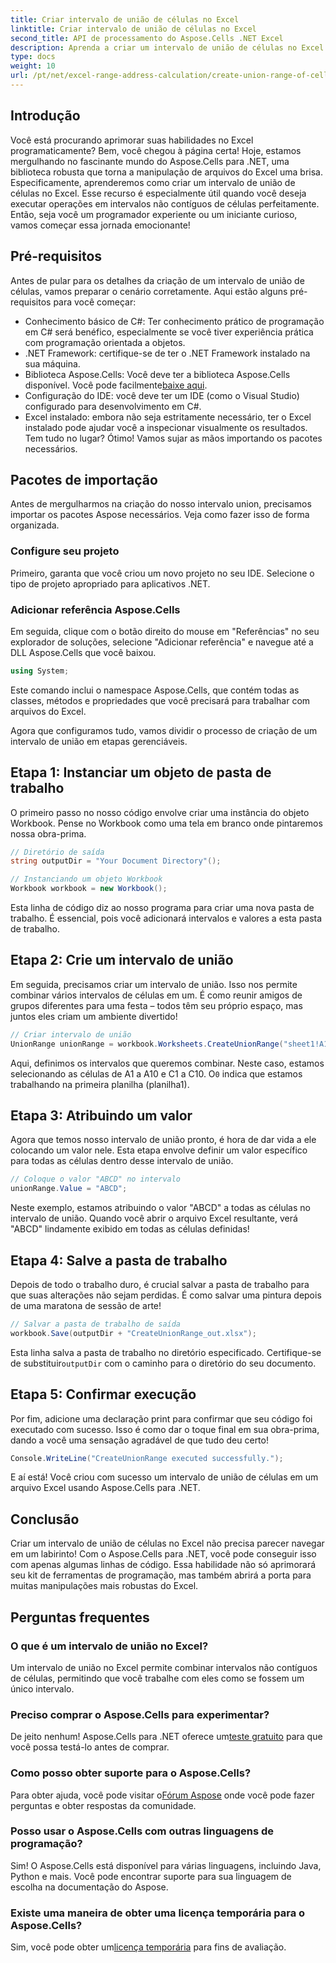 ```yaml
---
title: Criar intervalo de união de células no Excel
linktitle: Criar intervalo de união de células no Excel
second_title: API de processamento do Aspose.Cells .NET Excel
description: Aprenda a criar um intervalo de união de células no Excel usando Aspose.Cells para .NET em etapas fáceis. Melhore suas habilidades em Excel programaticamente.
type: docs
weight: 10
url: /pt/net/excel-range-address-calculation/create-union-range-of-cells-in-excel/
---
```

## Introdução
Você está procurando aprimorar suas habilidades no Excel programaticamente? Bem, você chegou à página certa! Hoje, estamos mergulhando no fascinante mundo do Aspose.Cells para .NET, uma biblioteca robusta que torna a manipulação de arquivos do Excel uma brisa. Especificamente, aprenderemos como criar um intervalo de união de células no Excel. Esse recurso é especialmente útil quando você deseja executar operações em intervalos não contíguos de células perfeitamente. Então, seja você um programador experiente ou um iniciante curioso, vamos começar essa jornada emocionante!
## Pré-requisitos
Antes de pular para os detalhes da criação de um intervalo de união de células, vamos preparar o cenário corretamente. Aqui estão alguns pré-requisitos para você começar:
- Conhecimento básico de C#: Ter conhecimento prático de programação em C# será benéfico, especialmente se você tiver experiência prática com programação orientada a objetos.
- .NET Framework: certifique-se de ter o .NET Framework instalado na sua máquina.
-  Biblioteca Aspose.Cells: Você deve ter a biblioteca Aspose.Cells disponível. Você pode facilmente[baixe aqui](https://releases.aspose.com/cells/net/).
- Configuração do IDE: você deve ter um IDE (como o Visual Studio) configurado para desenvolvimento em C#.
- Excel instalado: embora não seja estritamente necessário, ter o Excel instalado pode ajudar você a inspecionar visualmente os resultados.
Tem tudo no lugar? Ótimo! Vamos sujar as mãos importando os pacotes necessários.
## Pacotes de importação
Antes de mergulharmos na criação do nosso intervalo union, precisamos importar os pacotes Aspose necessários. Veja como fazer isso de forma organizada.
### Configure seu projeto
Primeiro, garanta que você criou um novo projeto no seu IDE. Selecione o tipo de projeto apropriado para aplicativos .NET.
### Adicionar referência Aspose.Cells
Em seguida, clique com o botão direito do mouse em "Referências" no seu explorador de soluções, selecione "Adicionar referência" e navegue até a DLL Aspose.Cells que você baixou. 
```csharp
using System;
```
Este comando inclui o namespace Aspose.Cells, que contém todas as classes, métodos e propriedades que você precisará para trabalhar com arquivos do Excel.

Agora que configuramos tudo, vamos dividir o processo de criação de um intervalo de união em etapas gerenciáveis.
## Etapa 1: Instanciar um objeto de pasta de trabalho
O primeiro passo no nosso código envolve criar uma instância do objeto Workbook. Pense no Workbook como uma tela em branco onde pintaremos nossa obra-prima.
```csharp
// Diretório de saída
string outputDir = "Your Document Directory"();

// Instanciando um objeto Workbook
Workbook workbook = new Workbook();
```
Esta linha de código diz ao nosso programa para criar uma nova pasta de trabalho. É essencial, pois você adicionará intervalos e valores a esta pasta de trabalho.
## Etapa 2: Crie um intervalo de união
Em seguida, precisamos criar um intervalo de união. Isso nos permite combinar vários intervalos de células em um. É como reunir amigos de grupos diferentes para uma festa – todos têm seu próprio espaço, mas juntos eles criam um ambiente divertido!
```csharp
// Criar intervalo de união
UnionRange unionRange = workbook.Worksheets.CreateUnionRange("sheet1!A1:A10,sheet1!C1:C10", 0);
```
 Aqui, definimos os intervalos que queremos combinar. Neste caso, estamos selecionando as células de A1 a A10 e C1 a C10. O`0` indica que estamos trabalhando na primeira planilha (planilha1).
## Etapa 3: Atribuindo um valor
Agora que temos nosso intervalo de união pronto, é hora de dar vida a ele colocando um valor nele. Esta etapa envolve definir um valor específico para todas as células dentro desse intervalo de união.
```csharp
// Coloque o valor "ABCD" no intervalo
unionRange.Value = "ABCD";
```
Neste exemplo, estamos atribuindo o valor "ABCD" a todas as células no intervalo de união. Quando você abrir o arquivo Excel resultante, verá "ABCD" lindamente exibido em todas as células definidas!
## Etapa 4: Salve a pasta de trabalho
Depois de todo o trabalho duro, é crucial salvar a pasta de trabalho para que suas alterações não sejam perdidas. É como salvar uma pintura depois de uma maratona de sessão de arte!
```csharp
// Salvar a pasta de trabalho de saída
workbook.Save(outputDir + "CreateUnionRange_out.xlsx");
```
 Esta linha salva a pasta de trabalho no diretório especificado. Certifique-se de substituir`outputDir` com o caminho para o diretório do seu documento. 
## Etapa 5: Confirmar execução
Por fim, adicione uma declaração print para confirmar que seu código foi executado com sucesso. Isso é como dar o toque final em sua obra-prima, dando a você uma sensação agradável de que tudo deu certo!
```csharp
Console.WriteLine("CreateUnionRange executed successfully.");
```
E aí está! Você criou com sucesso um intervalo de união de células em um arquivo Excel usando Aspose.Cells para .NET.
## Conclusão
Criar um intervalo de união de células no Excel não precisa parecer navegar em um labirinto! Com o Aspose.Cells para .NET, você pode conseguir isso com apenas algumas linhas de código. Essa habilidade não só aprimorará seu kit de ferramentas de programação, mas também abrirá a porta para muitas manipulações mais robustas do Excel. 

## Perguntas frequentes
### O que é um intervalo de união no Excel?
Um intervalo de união no Excel permite combinar intervalos não contíguos de células, permitindo que você trabalhe com eles como se fossem um único intervalo.
### Preciso comprar o Aspose.Cells para experimentar?
 De jeito nenhum! Aspose.Cells para .NET oferece um[teste gratuito](https://releases.aspose.com/) para que você possa testá-lo antes de comprar.
### Como posso obter suporte para o Aspose.Cells?
 Para obter ajuda, você pode visitar o[Fórum Aspose](https://forum.aspose.com/c/cells/9) onde você pode fazer perguntas e obter respostas da comunidade.
### Posso usar o Aspose.Cells com outras linguagens de programação?
Sim! O Aspose.Cells está disponível para várias linguagens, incluindo Java, Python e mais. Você pode encontrar suporte para sua linguagem de escolha na documentação do Aspose.
### Existe uma maneira de obter uma licença temporária para o Aspose.Cells?
 Sim, você pode obter um[licença temporária](https://purchase.aspose.com/temporary-license/) para fins de avaliação.